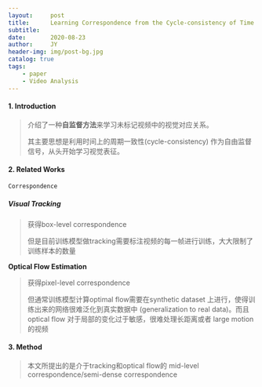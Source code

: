 ```yaml
---
layout:     post
title:      Learning Correspondence from the Cycle-consistency of Time
subtitle:   
date:       2020-08-23
author:     JY
header-img: img/post-bg.jpg
catalog: true
tags:
    - paper
    - Video Analysis
---
```




#### 1. Introduction

> 介绍了一种**自监督方法**来学习未标记视频中的视觉对应关系。
>
> 其主要思想是利用时间上的周期一致性(cycle-consistency) 作为自由监督信号，从头开始学习视觉表征。



#### 2. Related Works

`Correspondence`

##### Visual Tracking

> 获得box-level correspondence
>
> 但是目前训练模型做tracking需要标注视频的每一帧进行训练，大大限制了训练样本的数量



**Optical Flow Estimation**

> 获得pixel-level correspondence
>
> 但通常训练模型计算optimal flow需要在synthetic dataset 上进行，使得训练出来的网络很难泛化到真实数据中 (generalization to real data)。而且 optical flow 对于局部的变化过于敏感，很难处理长距离或者 large motion 的视频



#### 3. Method

> 本文所提出的是介于tracking和optical flow的 mid-level correspondence/semi-dense correspondence

